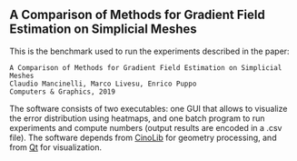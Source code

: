 ## A Comparison of Methods for Gradient Field Estimation on Simplicial Meshes

This is the benchmark used to run the experiments described in the paper:

```
A Comparison of Methods for Gradient Field Estimation on Simplicial Meshes
Claudio Mancinelli, Marco Livesu, Enrico Puppo
Computers & Graphics, 2019
```

The software consists of two executables: one GUI that allows to visualize the error distribution using heatmaps, and one batch program to run experiments and compute numbers (output results are encoded in a .csv file). The software depends from  [CinoLib](https://github.com/mlivesu/cinolib) for geometry processing, and from [Qt](https://www.qt.io) for visualization.
